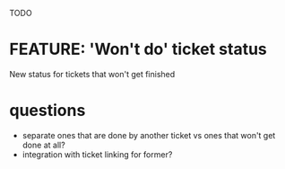 TODO
# FEATURE: 'Won't do' ticket status
New status for tickets that won't get finished

# questions

* separate ones that are done by another ticket vs ones that won't get done at all?
* integration with ticket linking for former?

